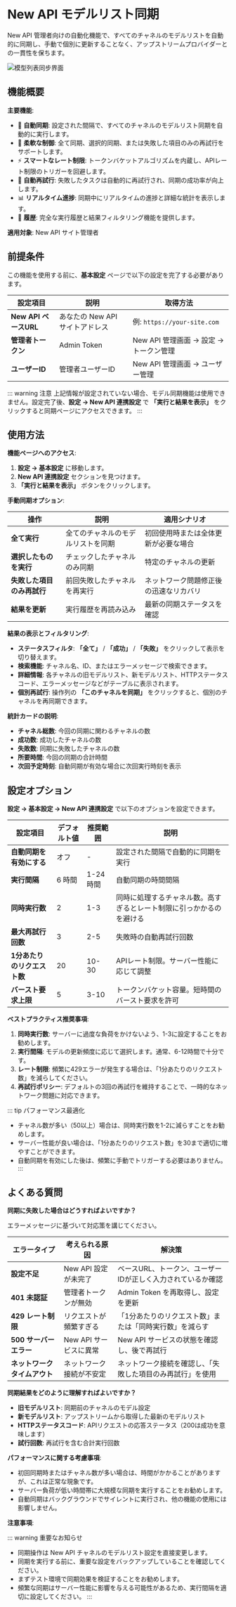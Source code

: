 # New API モデルリスト同期

New API 管理者向けの自動化機能で、すべてのチャネルのモデルリストを自動的に同期し、手動で個別に更新することなく、アップストリームプロバイダーとの一貫性を保ちます。

![模型列表同步界面](./static/image/new-api-channel-sync.png)

## 機能概要

**主要機能**:
- 🔄 **自動同期**: 設定された間隔で、すべてのチャネルのモデルリスト同期を自動的に実行します。
- 🎯 **柔軟な制御**: 全て同期、選択的同期、または失敗した項目のみの再試行をサポートします。
- ⚡ **スマートなレート制限**: トークンバケットアルゴリズムを内蔵し、APIレート制限のトリガーを回避します。
- 🔁 **自動再試行**: 失敗したタスクは自動的に再試行され、同期の成功率が向上します。
- 📊 **リアルタイム進捗**: 同期中にリアルタイムの進捗と詳細な統計を表示します。
- 📜 **履歴**: 完全な実行履歴と結果フィルタリング機能を提供します。

**適用対象**: New API サイト管理者

## 前提条件

この機能を使用する前に、**基本設定** ページで以下の設定を完了する必要があります。

| 設定項目 | 説明 | 取得方法 |
|--------|------|----------|
| **New API ベースURL** | あなたの New API サイトアドレス | 例: `https://your-site.com` |
| **管理者トークン** | Admin Token | New API 管理画面 → 設定 → トークン管理 |
| **ユーザーID** | 管理者ユーザーID | New API 管理画面 → ユーザー管理 |

::: warning 注意
上記情報が設定されていない場合、モデル同期機能は使用できません。設定完了後、**設定 → New API 連携設定** で **「実行と結果を表示」** をクリックすると同期ページにアクセスできます。
:::

## 使用方法

**機能ページへのアクセス**:
1.  **設定 → 基本設定** に移動します。
2.  **New API 連携設定** セクションを見つけます。
3.  **「実行と結果を表示」** ボタンをクリックします。

**手動同期オプション**:

| 操作 | 説明 | 適用シナリオ |
|------|------|----------|
| **全て実行** | 全てのチャネルのモデルリストを同期 | 初回使用時または全体更新が必要な場合 |
| **選択したものを実行** | チェックしたチャネルのみ同期 | 特定のチャネルの更新 |
| **失敗した項目のみ再試行** | 前回失敗したチャネルを再実行 | ネットワーク問題修正後の迅速なリカバリ |
| **結果を更新** | 実行履歴を再読み込み | 最新の同期ステータスを確認 |

**結果の表示とフィルタリング**:
- **ステータスフィルタ**: **「全て」** / **「成功」** / **「失敗」** をクリックして表示を切り替えます。
- **検索機能**: チャネル名、ID、またはエラーメッセージで検索できます。
- **詳細情報**: 各チャネルの旧モデルリスト、新モデルリスト、HTTPステータスコード、エラーメッセージなどがテーブルに表示されます。
- **個別再試行**: 操作列の **「このチャネルを同期」** をクリックすると、個別のチャネルを再同期できます。

**統計カードの説明**:
- **チャネル総数**: 今回の同期に関わるチャネルの数
- **成功数**: 成功したチャネルの数
- **失敗数**: 同期に失敗したチャネルの数
- **所要時間**: 今回の同期の合計時間
- **次回予定時刻**: 自動同期が有効な場合に次回実行時刻を表示

## 設定オプション

**設定 → 基本設定 → New API 連携設定** で以下のオプションを設定できます。

| 設定項目 | デフォルト値 | 推奨範囲 | 説明 |
|--------|--------|----------|------|
| **自動同期を有効にする** | オフ | - | 設定された間隔で自動的に同期を実行 |
| **実行間隔** | 6 時間 | 1-24 時間 | 自動同期の時間間隔 |
| **同時実行数** | 2 | 1-3 | 同時に処理するチャネル数。高すぎるとレート制限に引っかかるのを避ける |
| **最大再試行回数** | 3 | 2-5 | 失敗時の自動再試行回数 |
| **1分あたりのリクエスト数** | 20 | 10-30 | APIレート制限。サーバー性能に応じて調整 |
| **バースト要求上限** | 5 | 3-10 | トークンバケット容量。短時間のバースト要求を許可 |

**ベストプラクティス推奨事項**:
1.  **同時実行数**: サーバーに過度な負荷をかけないよう、1-3に設定することをお勧めします。
2.  **実行間隔**: モデルの更新頻度に応じて選択します。通常、6-12時間で十分です。
3.  **レート制限**: 頻繁に429エラーが発生する場合は、「1分あたりのリクエスト数」を減らしてください。
4.  **再試行ポリシー**: デフォルトの3回の再試行を維持することで、一時的なネットワーク問題に対応できます。

::: tip パフォーマンス最適化
-   チャネル数が多い（50以上）場合は、同時実行数を1-2に減らすことをお勧めします。
-   サーバー性能が良い場合は、「1分あたりのリクエスト数」を30まで適切に増やすことができます。
-   自動同期を有効にした後は、頻繁に手動でトリガーする必要はありません。
:::

## よくある質問

**同期に失敗した場合はどうすればよいですか？**

エラーメッセージに基づいて対応策を講じてください。

| エラータイプ | 考えられる原因 | 解決策 |
|----------|----------|----------|
| **設定不足** | New API 設定が未完了 | ベースURL、トークン、ユーザーIDが正しく入力されているか確認 |
| **401 未認証** | 管理者トークンが無効 | Admin Token を再取得し、設定を更新 |
| **429 レート制限** | リクエストが頻繁すぎる | 「1分あたりのリクエスト数」または「同時実行数」を減らす |
| **500 サーバーエラー** | New API サービスに異常 | New API サービスの状態を確認し、後で再試行 |
| **ネットワークタイムアウト** | ネットワーク接続が不安定 | ネットワーク接続を確認し、「失敗した項目のみ再試行」を使用 |

**同期結果をどのように理解すればよいですか？**

-   **旧モデルリスト**: 同期前のチャネルのモデル設定
-   **新モデルリスト**: アップストリームから取得した最新のモデルリスト
-   **HTTPステータスコード**: APIリクエストの応答ステータス（200は成功を意味します）
-   **試行回数**: 再試行を含む合計実行回数

**パフォーマンスに関する考慮事項**:

-   初回同期時またはチャネル数が多い場合は、時間がかかることがありますが、これは正常な現象です。
-   サーバー負荷が低い時間帯に大規模な同期を実行することをお勧めします。
-   自動同期はバックグラウンドでサイレントに実行され、他の機能の使用には影響しません。

**注意事項**:

::: warning 重要なお知らせ
-   同期操作は New API チャネルのモデルリスト設定を直接変更します。
-   同期を実行する前に、重要な設定をバックアップしていることを確認してください。
-   まずテスト環境で同期効果を検証することをお勧めします。
-   頻繁な同期はサーバー性能に影響を与える可能性があるため、実行間隔を適切に設定してください。
:::